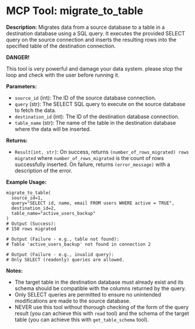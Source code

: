 # MCP Tool: migrate_to_table

**Description:**
Migrates data from a source database to a table in a destination database using a SQL query. It executes the provided SELECT query on the source connection and inserts the resulting rows into the specified table of the destination connection.

**DANGER!**

This tool is very powerful and damage your data system. please stop the loop and check with the user before running it.

**Parameters:**

- `source_id` (int): The ID of the source database connection.
- `query` (str): The SELECT SQL query to execute on the source database to fetch the data.
- `destination_id` (int): The ID of the destination database connection.
- `table_name` (str): The name of the table in the destination database where the data will be inserted.

**Returns:**

- `Result[int, str]`: On success, returns
  `(number_of_rows_migrated) rows migrated` where
  `number_of_rows_migrated` is the count of rows successfully inserted.
  On failure, returns `(error_message)` with a description of the error.

**Example Usage:**

```
migrate_to_table(
  source_id=1,
  query="SELECT id, name, email FROM users WHERE active = TRUE",
  destination_id=2,
  table_name="active_users_backup"
)
# Output (Success):
# 150 rows migrated

# Output (Failure - e.g., table not found):
# Table 'active_users_backup' not found in connection 2

# Output (Failure - e.g., invalid query):
# Only SELECT (readonly) queries are allowed.
```

**Notes:**

- The target table in the destination database must already exist
  and its schema should be compatible with the columns returned by the query.
- Only SELECT queries are permitted to ensure
  no unintended modifications are made to the source database.
- NEVER use this tool without thorough checking of the form of the query result
  (you can achieve this with `read` tool) and
  the schema of the target table
  (you can achieve this with `get_table_schema` tool).
